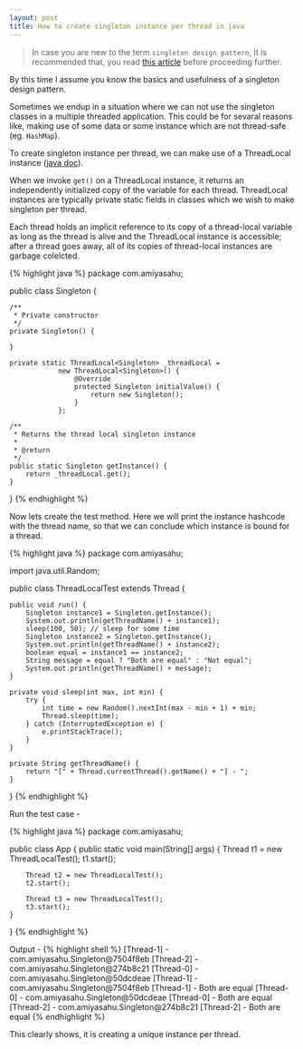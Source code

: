 ```yaml
---
layout: post
title: How to create singleton instance per thread in java
---
```


> In case you are new to the term `singleton design pattern`, It is recommended that, you read [this article](https://www.tutorialspoint.com/java/java_using_singleton.htm) before proceeding further.

By this time I assume you know the basics and usefulness of a singleton design pattern. 

Sometimes we endup in a situation where we can not use the singleton classes in a multiple threaded application. This could be for sevaral reasons like, making use of some data or some instance which are not thread-safe (eg. `HashMap`). 

To create singleton instance per thread, we can make use of a ThreadLocal instance ([java doc](http://docs.oracle.com/javase/7/docs/api/java/lang/ThreadLocal.html)). 

When we invoke `get()` on a ThreadLocal instance, it returns an independently initialized copy of the variable for each thread. ThreadLocal instances are typically private static fields in classes which we wish to make singleton per thread.

Each thread holds an implicit reference to its copy of a thread-local variable as long as the thread is alive and the ThreadLocal instance is accessible; after a thread goes away, all of its copies of thread-local instances are garbage colelcted.

{% highlight java %}
package com.amiyasahu;

public class Singleton {

    /**
     * Private constructor
     */
    private Singleton() {

    }

    private static ThreadLocal<Singleton> _threadLocal = 
                new ThreadLocal<Singleton>() {
                    @Override
                    protected Singleton initialValue() {
                        return new Singleton();
                    }
                };

    /**
     * Returns the thread local singleton instance
     * 
     * @return
     */
    public static Singleton getInstance() {
        return _threadLocal.get();
    }
}
{% endhighlight %}

Now lets create the test method. Here we will print the instance hashcode with the thread name, so that we can conclude which instance is bound for a thread.

{% highlight java %}
package com.amiyasahu;

import java.util.Random;

public class ThreadLocalTest extends Thread {

    public void run() {
        Singleton instance1 = Singleton.getInstance();
        System.out.println(getThreadName() + instance1);
        sleep(100, 50); // sleep for some time
        Singleton instance2 = Singleton.getInstance();
        System.out.println(getThreadName() + instance2);
        boolean equal = instance1 == instance2;
        String message = equal ? "Both are equal" : "Not equal";
        System.out.println(getThreadName() + message);
    }

    private void sleep(int max, int min) {
        try {
            int time = new Random().nextInt(max - min + 1) + min;
            Thread.sleep(time);
        } catch (InterruptedException e) {
            e.printStackTrace();
        }
    }

    private String getThreadName() {
        return "[" + Thread.currentThread().getName() + "] - ";
    }

}
{% endhighlight %}

Run the test case -

{% highlight java %}
package com.amiyasahu;

public class App {
    public static void main(String[] args) {
        Thread t1 = new ThreadLocalTest();
        t1.start();
        
        Thread t2 = new ThreadLocalTest();
        t2.start();
        
        Thread t3 = new ThreadLocalTest();
        t3.start();
    }
}
{% endhighlight %}

Output - 
{% highlight shell %}
[Thread-1] - com.amiyasahu.Singleton@7504f8eb
[Thread-2] - com.amiyasahu.Singleton@274b8c21
[Thread-0] - com.amiyasahu.Singleton@50dcdeae
[Thread-1] - com.amiyasahu.Singleton@7504f8eb
[Thread-1] - Both are equal
[Thread-0] - com.amiyasahu.Singleton@50dcdeae
[Thread-0] - Both are equal
[Thread-2] - com.amiyasahu.Singleton@274b8c21
[Thread-2] - Both are equal
{% endhighlight %}

This clearly shows, it is creating a unique instance per thread.
